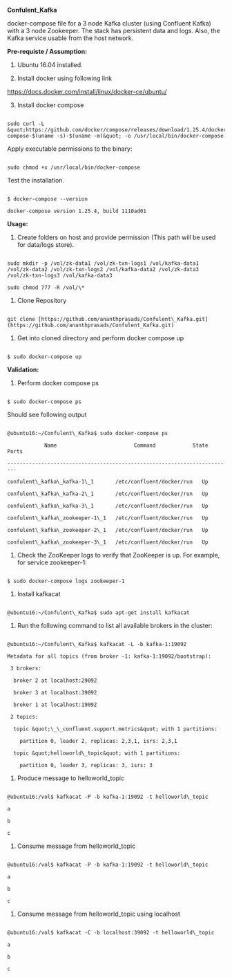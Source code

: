 **Confulent\_Kafka**

docker-compose file for a 3 node Kafka cluster (using Confluent Kafka) with a 3 node Zookeeper.  The stack has persistent data and logs. Also, the Kafka service usable from the host network.

**Pre-requiste / Assumption:**

1. Ubuntu 16.04 installed.

2. Install docker using following link

https://docs.docker.com/install/linux/docker-ce/ubuntu/

3. Install docker compose

```

sudo curl -L &quot;https://github.com/docker/compose/releases/download/1.25.4/docker-compose-$(uname -s)-$(uname -m)&quot; -o /usr/local/bin/docker-compose

```

Apply executable permissions to the binary:

```

sudo chmod +x /usr/local/bin/docker-compose

```

Test the installation.

```

$ docker-compose --version

docker-compose version 1.25.4, build 1110ad01

```



**Usage:**

1. Create folders on host and provide permission (This path will be used for data/logs store).

```

sudo mkdir -p /vol/zk-data1 /vol/zk-txn-logs1 /vol/kafka-data1 /vol/zk-data2 /vol/zk-txn-logs2 /vol/kafka-data2 /vol/zk-data3 /vol/zk-txn-logs3 /vol/kafka-data3

sudo chmod 777 -R /vol/\*

```

1. Clone Repository

```

git clone [https://github.com/ananthprasads/Confulent\_Kafka.git](https://github.com/ananthprasads/Confulent_Kafka.git)

```

1. Get into cloned directory and perform docker compose up

```

$ sudo docker-compose up

```

**Validation:**

1. Perform docker compose ps

```

$ sudo docker-compose ps

```

Should see following output

```

@ubuntu16:~/Confulent\_Kafka$ sudo docker-compose ps

            Name                         Command            State   Ports

-------------------------------------------------------------------------

confulent\_kafka\_kafka-1\_1       /etc/confluent/docker/run   Up

confulent\_kafka\_kafka-2\_1       /etc/confluent/docker/run   Up

confulent\_kafka\_kafka-3\_1       /etc/confluent/docker/run   Up

confulent\_kafka\_zookeeper-1\_1   /etc/confluent/docker/run   Up

confulent\_kafka\_zookeeper-2\_1   /etc/confluent/docker/run   Up

confulent\_kafka\_zookeeper-3\_1   /etc/confluent/docker/run   Up

```

1. Check the ZooKeeper logs to verify that ZooKeeper is up. For example, for service zookeeper-1:

```

$ sudo docker-compose logs zookeeper-1

  ```

1. Install kafkacat

```

@ubuntu16:~/Confulent\_Kafka$ sudo apt-get install kafkacat

```

1. Run the following command to list all available brokers in the cluster:

```

@ubuntu16:~/Confulent\_Kafka$ kafkacat -L -b kafka-1:19092

Metadata for all topics (from broker -1: kafka-1:19092/bootstrap):

 3 brokers:

  broker 2 at localhost:29092

  broker 3 at localhost:39092

  broker 1 at localhost:19092

 2 topics:

  topic &quot;\_\_confluent.support.metrics&quot; with 1 partitions:

    partition 0, leader 2, replicas: 2,3,1, isrs: 2,3,1

  topic &quot;helloworld\_topic&quot; with 1 partitions:

    partition 0, leader 3, replicas: 3, isrs: 3

```

1. Produce message to helloworld\_topic

```

@ubuntu16:/vol$ kafkacat -P -b kafka-1:19092 -t helloworld\_topic

a

b

c

```

1. Consume message from helloworld\_topic

```

@ubuntu16:/vol$ kafkacat -P -b kafka-1:19092 -t helloworld\_topic

a

b

c

```

1. Consume message from helloworld\_topic using localhost

```

@ubuntu16:/vol$ kafkacat -C -b localhost:39092 -t helloworld\_topic

a

b

c

```
